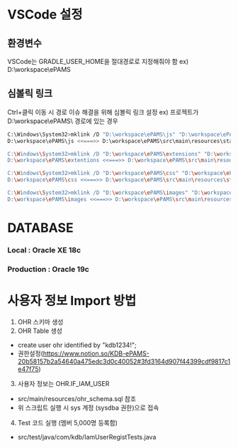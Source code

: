 # VSCode 설정
## 환경변수
VSCode는 GRADLE_USER_HOME을 절대경로로 지정해줘야 함 
ex) D:\workspace\ePAMS

## 심볼릭 링크
Ctrl+클릭 이동 시 경로 이슈 해결을 위해 심볼릭 링크 설정
ex) 프로젝트가 D:\workspace\ePAMS\ 경로에 있는 경우

```bash
C:\Windows\System32>mklink /D "D:\workspace\ePAMS\js" "D:\workspace\ePAMS\src\main\resources\static\js"
D:\workspace\ePAMS\js <<===>> D:\workspace\ePAMS\src\main\resources\static\js에 대한 기호화된 링크를 만들었습니다.

C:\Windows\System32>mklink /D "D:\workspace\ePAMS\extensions" "D:\workspace\ePAMS\src\main\resources\static\extensions"
D:\workspace\ePAMS\extentions <<===>> D:\workspace\ePAMS\src\main\resources\static\extensions에 대한 기호화된 링크를 만들었습니다.

C:\Windows\System32>mklink /D "D:\workspace\ePAMS\css" "D:\workspace\ePAMS\src\main\resources\static\css"
D:\workspace\ePAMS\css <<===>> D:\workspace\ePAMS\src\main\resources\static\css에 대한 기호화된 링크를 만들었습니다.

C:\Windows\System32>mklink /D "D:\workspace\ePAMS\images" "D:\workspace\ePAMS\src\main\resources\static\images"
D:\workspace\ePAMS\images <<===>> D:\workspace\ePAMS\src\main\resources\static\images에 대한 기호화된 링크를 만들었습니다.
```

# DATABASE
### Local : Oracle XE 18c
### Production : Oracle 19c

# 사용자 정보 Import 방법
1) OHR 스키마 생성
2) OHR Table 생성
 - create user ohr identified by "kdb1234!";
 - 권한설정(https://www.notion.so/KDB-ePAMS-20b58157b2a54640a475edc3d0c40052#3fd3164d907f44399cdf9817c1e47f75)
3) 사용자 정보는 OHR.IF_IAM_USER
 - src/main/resources/ohr_schema.sql 참조
 - 위 스크립트 실행 시 sys 계정 (sysdba 권한)으로 접속
4) Test 코드 실행 (멤버 5,000명 등록함)
 - src/test/java/com/kdb/IamUserRegistTests.java
